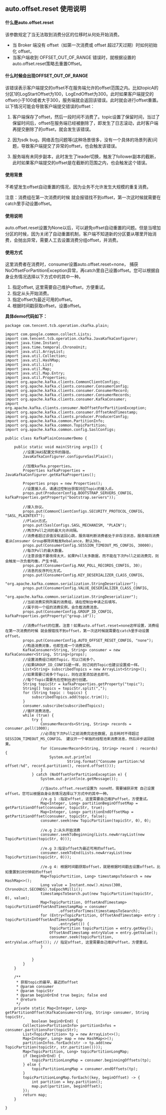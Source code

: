 

## auto.offset.reset 使用说明

#### 什么是auto.offset.reset

该参数规定了当无法取到消费分区的位移时从何处开始消费。

- 当 Broker 端没有 offset（如第一次消费或 offset 超过7天过期）时如何初始化 offset，
- 当客户端收到 OFFSET_OUT_OF_RANGE 错误时，就根据设置的auto.offset.reset策略去重置Offset。



#### 什么时候会出现OFFSET_OUT_OF_RANGE

​		该错误表示客户端提交的offset不在服务端允许的offset范围之内。比如topicA的分区1的LogStartOffset为100，LogEndOffset为300。此时如果客户端提交的offset小于100或者大于300，服务端就会返回该错误。此时就会进行offset重置。以下情况可能会导致客户端提交错误的offset：

1. 客户端保存了offset，然后一段时间不消费了。topic设置了保留时间，当过了保留时间后，offset在服务端已经被删除了，即发生了日志滚动，此时客户端再提交删除了的offset，就会发生该错误。

2. 因为sdk bug，网络丢包问题等(这种场景很多，没有一个具体的场景列表)问题，导致客户端提交了异常的offset，也会触发该错误。

3. 服务端有未同步副本，此时发生了leader切换，触发了follower副本的截断，此时如果客户端提交的offset是在截断的范围之内，也会触发这个错误。



#### 使用背景

不希望发生offset自动重置的情况，因为业务不允许发生大规模的重复消费。

注意：消费组在第一次消费的时候 就会报错找不到offset，第一次这时候就需要在catch里手动设置offset。

#### 使用说明

auto.offset.reset设置为None以后，可以避免offset自动重置的问题。但是当增加分区的时候，因为关闭了自动重置机制，客户端不知道新的分区要从哪里开始消费，会抛出异常，需要人工去设置消费分组offset，并消费。



#### 使用方式

这里消费者在消费时，consumer设置auto.offset.reset=none， 捕获NoOffsetForPartitionException异常，再catch里自己设置offset。您可以根据自身业务情况选择以下方式中的其中一种。

1. 指定offset, 这里需要自己维护offset，方便重试。
2. 指定从头开始消费。
3. 指定offset为最近可用的offset。
4. 根据时间戳获取offset，设置offset。

**具体demo代码如下：**

```
package com.tencent.tcb.operation.ckafka.plain;

import com.google.common.collect.Lists;
import com.tencent.tcb.operation.ckafka.JavaKafkaConfigurer;
import java.time.Instant;
import java.time.temporal.ChronoUnit;
import java.util.ArrayList;
import java.util.Collection;
import java.util.HashMap;
import java.util.List;
import java.util.Map;
import java.util.Map.Entry;
import java.util.Properties;
import org.apache.kafka.clients.CommonClientConfigs;
import org.apache.kafka.clients.consumer.ConsumerConfig;
import org.apache.kafka.clients.consumer.ConsumerRecord;
import org.apache.kafka.clients.consumer.ConsumerRecords;
import org.apache.kafka.clients.consumer.KafkaConsumer;
import org.apache.kafka.clients.consumer.NoOffsetForPartitionException;
import org.apache.kafka.clients.consumer.OffsetAndTimestamp;
import org.apache.kafka.clients.producer.ProducerConfig;
import org.apache.kafka.common.PartitionInfo;
import org.apache.kafka.common.TopicPartition;
import org.apache.kafka.common.config.SaslConfigs;

public class KafkaPlainConsumerDemo {

    public static void main(String args[]) {
        //设置JAAS配置文件的路径。
        JavaKafkaConfigurer.configureSaslPlain();

        //加载kafka.properties。
        Properties kafkaProperties = JavaKafkaConfigurer.getKafkaProperties();

        Properties props = new Properties();
        //设置接入点，请通过控制台获取对应Topic的接入点。
        props.put(ProducerConfig.BOOTSTRAP_SERVERS_CONFIG, kafkaProperties.getProperty("bootstrap.servers"));

        //接入协议。
        props.put(CommonClientConfigs.SECURITY_PROTOCOL_CONFIG, "SASL_PLAINTEXT");
        //Plain方式。
        props.put(SaslConfigs.SASL_MECHANISM, "PLAIN");
        //两次Poll之间的最大允许间隔。
        //消费者超过该值没有返回心跳，服务端判断消费者处于非存活状态，服务端将消费者从Consumer Group移除并触发Rebalance，默认30s。
        props.put(ConsumerConfig.SESSION_TIMEOUT_MS_CONFIG, 30000);
        //每次Poll的最大数量。
        //注意该值不要改得太大，如果Poll太多数据，而不能在下次Poll之前消费完，则会触发一次负载均衡，产生卡顿。
        props.put(ConsumerConfig.MAX_POLL_RECORDS_CONFIG, 30);
        //消息的反序列化方式。
        props.put(ConsumerConfig.KEY_DESERIALIZER_CLASS_CONFIG,
                "org.apache.kafka.common.serialization.StringDeserializer");
        props.put(ConsumerConfig.VALUE_DESERIALIZER_CLASS_CONFIG,
                "org.apache.kafka.common.serialization.StringDeserializer");
        //当前消费实例所属的消费组，请在控制台申请之后填写。
        //属于同一个组的消费实例，会负载消费消息。
        props.put(ConsumerConfig.GROUP_ID_CONFIG, kafkaProperties.getProperty("group.id"));

        //消费offset的位置。注意！如果auto.offset.reset=none这样设置，消费组在第一次消费的时候 就会报错找不到offset，第一次这时候就需要在catch里手动设置offset。
        props.put(ConsumerConfig.AUTO_OFFSET_RESET_CONFIG, "none");
        //构造消费对象，也即生成一个消费实例。
        KafkaConsumer<String, String> consumer = new KafkaConsumer<String, String>(props);
        //设置消费组订阅的Topic，可以订阅多个。
        //如果GROUP_ID_CONFIG是一样，则订阅的Topic也建议设置成一样。
        List<String> subscribedTopics = new ArrayList<String>();
        //如果需要订阅多个Topic，则在这里添加进去即可。
        //每个Topic需要先在控制台进行创建。
        String topicStr = kafkaProperties.getProperty("topic");
        String[] topics = topicStr.split(",");
        for (String topic : topics) {
            subscribedTopics.add(topic.trim());
        }
        consumer.subscribe(subscribedTopics);
        //循环消费消息。
        while (true) {
            try {
                ConsumerRecords<String, String> records = consumer.poll(1000);
                //必须在下次Poll之前消费完这些数据, 且总耗时不得超过SESSION_TIMEOUT_MS_CONFIG。 建议开一个单独的线程池来消费消息，然后异步返回结果。
                for (ConsumerRecord<String, String> record : records) {
                    System.out.println(
                            String.format("Consume partition:%d offset:%d", record.partition(), record.offset()));
                }
            } catch (NoOffsetForPartitionException e) {
                System.out.println(e.getMessage());

                //当auto.offset.reset设置为 none时，需要捕获异常 自己设置offset。您可以根据自身业务情况选择以下方式中的其中一种。
                //e.g 1 :指定offset, 这里需要自己维护offset，方便重试。
                Map<Integer, Long> partitionBeginOffsetMap = getPartitionOffset(consumer, topicStr, true);
                Map<Integer, Long> partitionEndOffsetMap = getPartitionOffset(consumer, topicStr, false);
                consumer.seek(new TopicPartition(topicStr, 0), 0);

                //e.g 2:从头开始消费
                consumer.seekToBeginning(Lists.newArrayList(new TopicPartition(topicStr, 0)));

                //e.g 3:指定offset为最近可用的offset。
                consumer.seekToEnd(Lists.newArrayList(new TopicPartition(topicStr, 0)));

                //e.g 4: 根据时间戳获取offset，就是根据时间戳去设置offset。比如重置到10分钟前的offset
                Map<TopicPartition, Long> timestampsToSearch = new HashMap<>();
                Long value = Instant.now().minus(300, ChronoUnit.SECONDS).toEpochMilli();
                timestampsToSearch.put(new TopicPartition(topicStr, 0), value);
                Map<TopicPartition, OffsetAndTimestamp> topicPartitionOffsetAndTimestampMap = consumer
                        .offsetsForTimes(timestampsToSearch);
                for (Entry<TopicPartition, OffsetAndTimestamp> entry : topicPartitionOffsetAndTimestampMap
                        .entrySet()) {
                    TopicPartition topicPartition = entry.getKey();
                    OffsetAndTimestamp entryValue = entry.getValue();
                    consumer.seek(topicPartition, entryValue.offset()); // 指定offset, 这里需要自己维护offset，方便重试。
                }


            }
        }
    }

    /**
     * 获取topic的最早、最近的offset
     * @param consumer
     * @param topicStr
     * @param beginOrEnd true begin; false end
     * @return
     */
    private static Map<Integer, Long> getPartitionOffset(KafkaConsumer<String, String> consumer, String topicStr,
            boolean beginOrEnd) {
        Collection<PartitionInfo> partitionInfos = consumer.partitionsFor(topicStr);
        List<TopicPartition> tp = new ArrayList<>();
        Map<Integer, Long> map = new HashMap<>();
        partitionInfos.forEach(str -> tp.add(new TopicPartition(topicStr, str.partition())));
        Map<TopicPartition, Long> topicPartitionLongMap;
        if (beginOrEnd) {
            topicPartitionLongMap = consumer.beginningOffsets(tp);
        } else {
            topicPartitionLongMap = consumer.endOffsets(tp);
        }
        topicPartitionLongMap.forEach((key, beginOffset) -> {
            int partition = key.partition();
            map.put(partition, beginOffset);
        });
        return map;
    }

}
```


